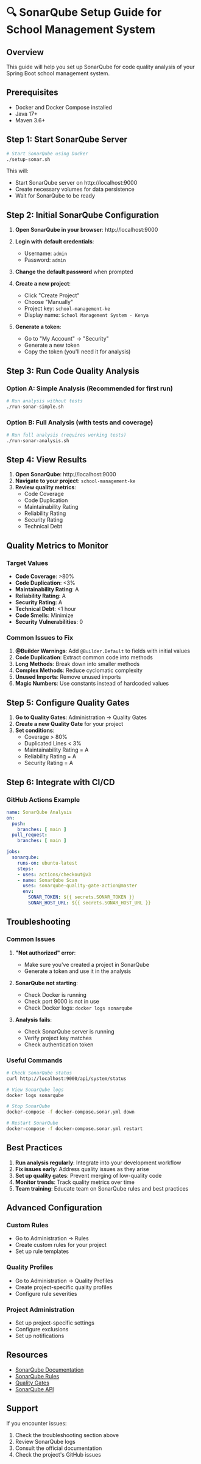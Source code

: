 # 🔍 SonarQube Setup Guide for School Management System

## Overview
This guide will help you set up SonarQube for code quality analysis of your Spring Boot school management system.

## Prerequisites
- Docker and Docker Compose installed
- Java 17+
- Maven 3.6+

## Step 1: Start SonarQube Server

```bash
# Start SonarQube using Docker
./setup-sonar.sh
```

This will:
- Start SonarQube server on http://localhost:9000
- Create necessary volumes for data persistence
- Wait for SonarQube to be ready

## Step 2: Initial SonarQube Configuration

1. **Open SonarQube in your browser**: http://localhost:9000

2. **Login with default credentials**:
   - Username: `admin`
   - Password: `admin`

3. **Change the default password** when prompted

4. **Create a new project**:
   - Click "Create Project"
   - Choose "Manually"
   - Project key: `school-management-ke`
   - Display name: `School Management System - Kenya`

5. **Generate a token**:
   - Go to "My Account" → "Security"
   - Generate a new token
   - Copy the token (you'll need it for analysis)

## Step 3: Run Code Quality Analysis

### Option A: Simple Analysis (Recommended for first run)
```bash
# Run analysis without tests
./run-sonar-simple.sh
```

### Option B: Full Analysis (with tests and coverage)
```bash
# Run full analysis (requires working tests)
./run-sonar-analysis.sh
```

## Step 4: View Results

1. **Open SonarQube**: http://localhost:9000
2. **Navigate to your project**: `school-management-ke`
3. **Review quality metrics**:
   - Code Coverage
   - Code Duplication
   - Maintainability Rating
   - Reliability Rating
   - Security Rating
   - Technical Debt

## Quality Metrics to Monitor

### Target Values
- **Code Coverage**: >80%
- **Code Duplication**: <3%
- **Maintainability Rating**: A
- **Reliability Rating**: A
- **Security Rating**: A
- **Technical Debt**: <1 hour
- **Code Smells**: Minimize
- **Security Vulnerabilities**: 0

### Common Issues to Fix

1. **@Builder Warnings**: Add `@Builder.Default` to fields with initial values
2. **Code Duplication**: Extract common code into methods
3. **Long Methods**: Break down into smaller methods
4. **Complex Methods**: Reduce cyclomatic complexity
5. **Unused Imports**: Remove unused imports
6. **Magic Numbers**: Use constants instead of hardcoded values

## Step 5: Configure Quality Gates

1. **Go to Quality Gates**: Administration → Quality Gates
2. **Create a new Quality Gate** for your project
3. **Set conditions**:
   - Coverage > 80%
   - Duplicated Lines < 3%
   - Maintainability Rating = A
   - Reliability Rating = A
   - Security Rating = A

## Step 6: Integrate with CI/CD

### GitHub Actions Example
```yaml
name: SonarQube Analysis
on:
  push:
    branches: [ main ]
  pull_request:
    branches: [ main ]

jobs:
  sonarqube:
    runs-on: ubuntu-latest
    steps:
    - uses: actions/checkout@v3
    - name: SonarQube Scan
      uses: sonarqube-quality-gate-action@master
      env:
        SONAR_TOKEN: ${{ secrets.SONAR_TOKEN }}
        SONAR_HOST_URL: ${{ secrets.SONAR_HOST_URL }}
```

## Troubleshooting

### Common Issues

1. **"Not authorized" error**:
   - Make sure you've created a project in SonarQube
   - Generate a token and use it in the analysis

2. **SonarQube not starting**:
   - Check Docker is running
   - Check port 9000 is not in use
   - Check Docker logs: `docker logs sonarqube`

3. **Analysis fails**:
   - Check SonarQube server is running
   - Verify project key matches
   - Check authentication token

### Useful Commands

```bash
# Check SonarQube status
curl http://localhost:9000/api/system/status

# View SonarQube logs
docker logs sonarqube

# Stop SonarQube
docker-compose -f docker-compose.sonar.yml down

# Restart SonarQube
docker-compose -f docker-compose.sonar.yml restart
```

## Best Practices

1. **Run analysis regularly**: Integrate into your development workflow
2. **Fix issues early**: Address quality issues as they arise
3. **Set up quality gates**: Prevent merging of low-quality code
4. **Monitor trends**: Track quality metrics over time
5. **Team training**: Educate team on SonarQube rules and best practices

## Advanced Configuration

### Custom Rules
- Go to Administration → Rules
- Create custom rules for your project
- Set up rule templates

### Quality Profiles
- Go to Administration → Quality Profiles
- Create project-specific quality profiles
- Configure rule severities

### Project Administration
- Set up project-specific settings
- Configure exclusions
- Set up notifications

## Resources

- [SonarQube Documentation](https://docs.sonarqube.org/)
- [SonarQube Rules](https://rules.sonarsource.com/)
- [Quality Gates](https://docs.sonarqube.org/latest/user-guide/quality-gates/)
- [SonarQube API](https://docs.sonarqube.org/latest/extend/web-api/)

## Support

If you encounter issues:
1. Check the troubleshooting section above
2. Review SonarQube logs
3. Consult the official documentation
4. Check the project's GitHub issues
